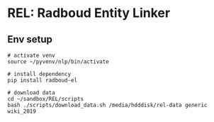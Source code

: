 # REL: Radboud Entity Linker
## Env setup
```
# activate venv
source ~/pyvenv/nlp/bin/activate

# install dependency
pip install radboud-el

# download data
cd ~/sandbox/REL/scripts
bash ./scripts/download_data.sh /media/hdddisk/rel-data generic wiki_2019
```